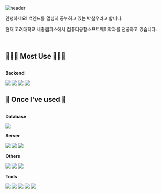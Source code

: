 ![header](https://capsule-render.vercel.app/api?type=waving&color=timeGradient&text=parkchwl&fontSize=30&fontAlignY=40&fontAlign=8&height=210)

안녕하세요! 백엔드를 열심히 공부하고 있는 박철우라고 합니다.<div>
현재 고려대학교 세종캠퍼스에서 컴퓨터융합소프트웨어학과를 전공하고 있습니다.
<div>
ㅤㅤ
	ㅤ
	ㅤ
</div>


## 🧑🏻‍💻 Most Use 🧑🏻‍💻
<div style="display:flex; flex-direction:column; align-items:flex-start;">
    <!-- Backend -->
    <p><strong>Backend</strong></p>
    <div>
<img src="https://img.shields.io/badge/java-007396?style=for-the-badge&logo=java&logoColor=white">
	    <img src="https://img.shields.io/badge/Kotlin-7F52FF?style=for-the-badge&logo=Kotlin&logoColor=white">
	    	    <img src="https://img.shields.io/badge/Spring-6DB33F?style=for-the-badge&logo=Spring&logoColor=white">
	    <img src="https://img.shields.io/badge/Spring Boot-6DB33F?style=for-the-badge&logo=Spring Boot&logoColor=white">
		    
 </div>

## 🔨 Once I've used 🔨
<div style="display:flex; flex-direction:column; align-items:flex-start;">
 <!-- Database -->
    <p><strong>Database</strong></p>
    <div>
        <img src="https://img.shields.io/badge/mysql-4479A1?style=for-the-badge&logo=mysql&logoColor=white"> 
    </div>
    <!-- Server -->
    <p><strong>Server</strong></p>
    <div>
        <img src="https://img.shields.io/badge/linux-FCC624?style=for-the-badge&logo=linux&logoColor=black"> 
        <img src="https://img.shields.io/badge/apache tomcat-F8DC75?style=for-the-badge&logo=apachetomcat&logoColor=black">
        <img src="https://img.shields.io/badge/Amazon AWS-232F3E?style=for-the-badge&logo=amazon aws&logoColor=white"> 
    </div>
    <!-- Others -->
    <p><strong>Others</strong></p>
    <div>
      <img src="https://img.shields.io/badge/C-F80000?style=for-the-badge&logo=C&logoColor=white">
      <img src="https://img.shields.io/badge/c++-00599C?style=for-the-badge&logo=c%2B%2B&logoColor=white"/>
              <img src="https://img.shields.io/badge/python-3776AB?style=for-the-badge&logo=python&logoColor=white"> 
            </div>
    <!-- Tools -->
    <p><strong>Tools</strong></p>
    <div>
            <img src="https://img.shields.io/badge/github-181717?style=for-the-badge&logo=github&logoColor=white">
  <img src="https://img.shields.io/badge/git-F05033.svg?style=for-the-badge&logo=git&logoColor=white">
  <img src="https://img.shields.io/badge/Notion-F3F3F3.svg?style=for-the-badge&logo=notion&logoColor=black">
	    <img src="https://img.shields.io/badge/IntelliJ%20IDEA-000000?style=for-the-badge&logo=IntelliJ IDEA&logoColor=white">
  <img src="https://img.shields.io/badge/VSCode-2C2C32.svg?style=for-the-badge&logo=visual-studio-code&logoColor=white">



</div><br>
</div>

